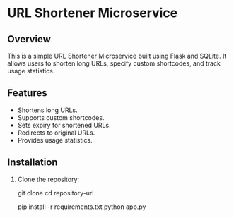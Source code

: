 # URL Shortener Microservice

## Overview
This is a simple URL Shortener Microservice built using Flask and SQLite. It allows users to shorten long URLs, specify custom shortcodes, and track usage statistics.

## Features
- Shortens long URLs.
- Supports custom shortcodes.
- Sets expiry for shortened URLs.
- Redirects to original URLs.
- Provides usage statistics.

 

## Installation

1. Clone the repository:

   git clone <repository-url>
   cd repository-url
   
   pip install -r requirements.txt
   python app.py